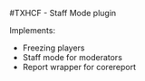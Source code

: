 #TXHCF - Staff Mode plugin

Implements:
* Freezing players
* Staff mode for moderators
* Report wrapper for corereport
